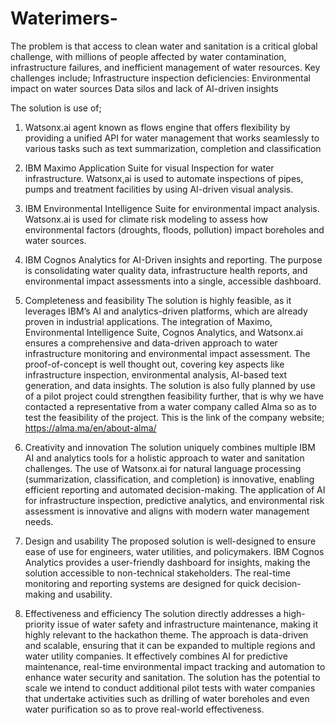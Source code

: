 # Waterimers-
The problem is that access to clean water and sanitation is a critical global challenge, with millions of people affected by water contamination, infrastructure failures, and inefficient management of water resources. Key challenges include;
Infrastructure inspection deficiencies:
Environmental impact on water sources
Data silos and lack of AI-driven insights

The solution is use of; 
1. Watsonx.ai agent known as  flows engine that  offers  flexibility by providing a unified API for water management that works seamlessly to various tasks such as text summarization, completion and classification 
2. IBM Maximo Application Suite  for visual Inspection for water infrastructure. Watsonx,ai is used to automate inspections of pipes, pumps and treatment facilities by using AI-driven visual analysis.
3. IBM Environmental Intelligence Suite for environmental impact analysis. Watsonx.ai is used for climate risk modeling to assess how environmental factors (droughts, floods, pollution) impact boreholes and water sources.
4. IBM Cognos Analytics  for AI-Driven insights and reporting. The purpose is consolidating  water quality data, infrastructure health reports, and environmental impact assessments into a single, accessible dashboard.

1. Completeness and feasibility 
The solution is highly feasible, as it leverages IBM’s AI and analytics-driven platforms, which are already proven in industrial applications.
The integration of Maximo, Environmental Intelligence Suite, Cognos Analytics, and Watsonx.ai ensures a comprehensive and data-driven approach to water infrastructure monitoring and environmental impact assessment.
 The proof-of-concept is well thought out, covering key aspects like infrastructure inspection, environmental analysis, AI-based text generation, and data insights.
The solution is also fully planned by use of  a pilot project could strengthen feasibility further, that is why we have contacted a representative from a water company called Alma so as to test the feasibility of the project. This is the link of the company website;  https://alma.ma/en/about-alma/

2. Creativity and innovation 
The solution uniquely combines multiple IBM AI and analytics tools for a holistic approach to water and sanitation challenges.
The use of Watsonx.ai for natural language processing (summarization, classification, and completion) is innovative, enabling efficient reporting and automated decision-making.
The application of AI for infrastructure inspection, predictive analytics, and environmental risk assessment is innovative and aligns with modern water management needs.

3. Design and usability 
The proposed solution is well-designed to ensure ease of use for engineers, water utilities, and policymakers.
IBM Cognos Analytics provides a user-friendly dashboard for insights, making the solution accessible to non-technical stakeholders.
The real-time monitoring and reporting systems are designed for quick decision-making and usability.


4. Effectiveness and efficiency 
The solution directly addresses a high-priority issue of water safety and infrastructure maintenance, making it highly relevant to the hackathon theme.
The approach is data-driven and scalable, ensuring that it can be expanded to multiple regions and water utility companies.
It effectively combines AI for predictive maintenance, real-time environmental impact tracking and automation to enhance water security and sanitation.
The solution has the potential to scale we intend to conduct  additional pilot tests  with water companies that undertake activities such as drilling of water boreholes and even water purification so as to  prove real-world effectiveness.
